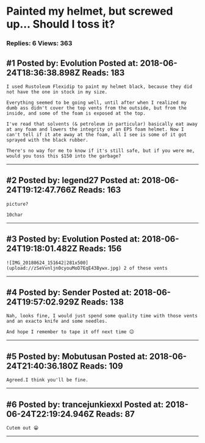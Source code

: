 # Painted my helmet, but screwed up&hellip; Should I toss it?

### Replies: 6 Views: 363

## \#1 Posted by: Evolution Posted at: 2018-06-24T18:36:38.898Z Reads: 183

```
I used Rustoleum Flexidip to paint my helmet black, because they did not have the one in stock in my size. 

Everything seemed to be going well, until after when I realized my dumb ass didn't cover the top vents from the outside, but from the inside, and some of the foam is exposed at the top. 

I've read that solvents (& petroleum in particular) basically eat away at any foam and lowers the integrity of an EPS foam helmet. Now I can't tell if it ate away at the foam, all I see is some of it got sprayed with the black rubber. 

There's no way for me to know if it's still safe, but if you were me, would you toss this $150 into the garbage?
```

---
## \#2 Posted by: legend27 Posted at: 2018-06-24T19:12:47.766Z Reads: 163

```
picture?

10char
```

---
## \#3 Posted by: Evolution Posted at: 2018-06-24T19:18:01.482Z Reads: 156

```
![IMG_20180624_151642|281x500](upload://zSeVvnljn0cyouMoD7EqE43Bywx.jpg) 2 of these vents
```

---
## \#4 Posted by: Sender Posted at: 2018-06-24T19:57:02.929Z Reads: 138

```
Nah, looks fine, I would just spend some quality time with those vents and an exacto knife and some needles.

And hope I remember to tape it off next time 😉
```

---
## \#5 Posted by: Mobutusan Posted at: 2018-06-24T21:40:36.180Z Reads: 109

```
Agreed.I think you'll be fine.
```

---
## \#6 Posted by: trancejunkiexxl Posted at: 2018-06-24T22:19:24.946Z Reads: 87

```
Cutem out 😁
```

---
